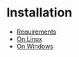 
# Installation

  * [Requirements](Requirements.md)
  * [On Linux](Linux.md)
  * [On Windows](Windows.md)
